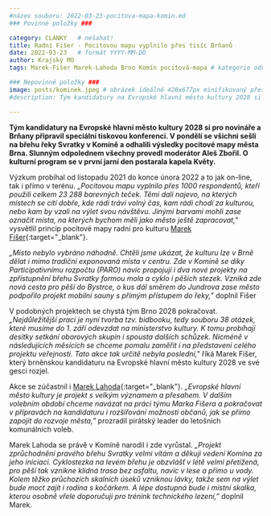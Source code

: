 ```yaml
---
#název souboru: 2022-03-23-pocitova-mapa-komin.md
### Povinné položky ###

category: CLANKY   # nešahat!
title: Radní Fišer - Pocitovou mapu vyplnilo přes tisíc Brňanů
date: 2022-03-23   # formát YYYY-MM-DD
author: Krajský MO
tags: Marek-Fišer Marek-Lahoda Brno Komín pocitová-mapa # kategorie odděleny mezerami, např. volby zemědělství životní-prostředí piráti (viz https://jihomoravsky.pirati.cz/tags/)

### Nepovinné položky ###
image: posts/kominek.jpeg # obrázek ideálně 420x677px minifikovaný přes https://tinypng.com/
#description: Tým kandidatury na Evropské hlavní město kultury 2028 si pro novináře a Brňany připravil speciální tiskovou konferenci. V pondělí se všichni sešli na břehu řeky Svratky v Komíně a odhalili výsledky pocitové mapy města Brna. Slunným odpolednem všechny provedl moderátor Aleš Zbořil. O kulturní program se v první jarní den postarala kapela Květy.

---
```


**Tým kandidatury na Evropské hlavní město kultury 2028 si pro novináře a Brňany připravil speciální tiskovou konferenci. V pondělí se všichni sešli na břehu řeky Svratky v Komíně a odhalili výsledky pocitové mapy města Brna. Slunným odpolednem všechny provedl moderátor Aleš Zbořil. O kulturní program se v první jarní den postarala kapela Květy.**

Výzkum probíhal od listopadu 2021 do konce února 2022 a to jak on-line, tak i přímo v terénu. *„Pocitovou mapu vyplnilo přes 1000 respondentů, kteří použili celkem 23 288 barevných teček. Těmi dali najevo, na kterých místech se cítí dobře, kde rádi tráví volný čas, kam rádi chodí za kulturou, nebo kam by vzali na výlet svou návštěvu. Jinými barvami mohli zase označit místa, na kterých bychom měli jako město ještě zapracovat,"* vysvětlil princip pocitové mapy radní pro kulturu [Marek Fišer](https://jihomoravsky.pirati.cz/lide/marek-fiser/){:target="_blank"}.

*„Místo nebylo vybráno náhodně. Chtěli jsme ukázat, že kulturu lze v Brně dělat i mimo tradiční exponovaná místa v centru. Zde v Komíně se díky Participativnímu rozpočtu (PARO) navíc propojují i dva nové projekty na zpřístupnění břehu Svratky formou mola a cyklo i pěších stezek. Vzniká zde nová cesta pro pěší do Bystrce, o kus dál směrem do Jundrova zase město podpořilo projekt mobilní sauny s přímým přístupem do řeky,”* doplnil Fišer
 
V podobných projektech se chystá tým Brno 2028 pokračovat. *„Nejdůležitější prací je nyní tvorba tzv. bidbooku, tedy souboru 38 otázek, které musíme do 1. září odevzdat na ministerstvo kultury. K tomu probíhají desítky setkání oborových skupin i spousta dalších schůzek. Nicméně v následujících měsících se chceme pomalu zaměřit i na představení celého projektu veřejnosti. Tato akce tak určitě nebyla poslední,"* říká Marek Fišer, který brněnskou kandidaturu na Evropské hlavní město kultury 2028 ve své gesci rozjel.

Akce se zúčastnil i [Marek Lahoda](https://jihomoravsky.pirati.cz/lide/marek-lahoda/){:target="_blank"}. *„Evropské hlavní město kultury je projekt s velkým významem a přesahem. V dalším volebním období chceme navázat na práci týmu Marka Fišera a pokračovat v přípravách na kandidaturu i rozšiřování možností občanů, jak se přímo zapojit do rozvoje města,”* prozradil pirátský leader do letošních komunálních voleb.

Marek Lahoda se právě v Komíně narodil i zde vyrůstal. *„Projekt zprůchodnění pravého břehu Svratky velmi vítám a děkuji vedení Komína za jeho iniciaci. Cyklostezka na levém břehu je obzvlášť v létě velmi přetížená, pro pěší tak vznikne klidná trasa bez asfaltu, navíc v lese a přímo u vody. Kolem těžko průchozích skalních úseků vzniknou lávky, takže sem na výlet bude moct zajít i rodina s kočárkem. A lépe dostupná bude i místní skalka, kterou osobně vřele doporučuji pro trénink technického lezení,”* doplnil Marek. 
